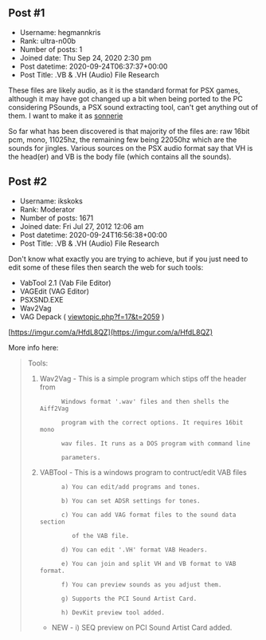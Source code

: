 ## Post #1
- Username: hegmannkris
- Rank: ultra-n00b
- Number of posts: 1
- Joined date: Thu Sep 24, 2020 2:30 pm
- Post datetime: 2020-09-24T06:37:37+00:00
- Post Title: .VB & .VH (Audio) File Research

These files are likely audio, as it is the standard format for PSX games, although it may have got changed up a bit when being ported to the PC considering PSounds, a PSX sound extracting tool, can't get anything out of them. I want to make it as [sonnerie](https://sonnerieportable.com/)

So far what has been discovered is that majority of the files are: raw 16bit pcm, mono, 11025hz, the remaining few being 22050hz which are the sounds for jingles.
Various sources on the PSX audio format say that VH is the head(er) and VB is the body file (which contains all the sounds).
## Post #2
- Username: ikskoks
- Rank: Moderator
- Number of posts: 1671
- Joined date: Fri Jul 27, 2012 12:06 am
- Post datetime: 2020-09-24T16:56:38+00:00
- Post Title: .VB & .VH (Audio) File Research

Don't know what exactly you are trying to achieve, but if you 
just need to edit some of these files then search the web for such tools:
- VabTool 2.1 (Vab File Editor)
- VAGEdit (VAG Editor)
- PSXSND.EXE
- Wav2Vag
- VAG Depack ( [viewtopic.php?f=17&t=2059](https://forum.xentax.com/viewtopic.php?f=17&t=2059) )

[https://imgur.com/a/HfdL8QZ](https://imgur.com/a/HfdL8QZ)

More info here:

> Tools:
>
> 
>
> 1. Wav2Vag - This is a simple program which stips off the header from
>
>              Windows format '.wav' files and then shells the Aiff2Vag
>
>              program with the correct options. It requires 16bit mono
>
>              wav files. It runs as a DOS program with command line
>
>              parameters.
>
> 
>
> 2. VABTool - This is a windows program to contruct/edit VAB files
>
> 
>
>              a) You can edit/add programs and tones.
>
>              b) You can set ADSR settings for tones.
>
>              c) You can add VAG format files to the sound data section
>
>                 of the VAB file.
>
>              d) You can edit '.VH' format VAB Headers.
>
>              e) You can join and split VH and VB format to VAB format.
>
>              f) You can preview sounds as you adjust them.
>
>              g) Supports the PCI Sound Artist Card.
>
>              h) DevKit preview tool added.
>
>     - NEW -  i) SEQ preview on PCI Sound Artist Card added.
